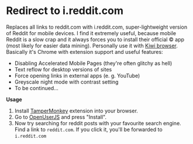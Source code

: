 # Redirect to i.reddit.com
Replaces all links to reddit.com with i.reddit.com, super-lightweight version of Reddit for mobile devices. I find it extremely useful, because mobile Reddit is a slow crap and it always forces you to install their official &copy; app (most likely for easier data mining). Personally use it with [Kiwi browser](https://github.com/kiwibrowser/src). Basically it's Chrome with extension support and useful features:
* Disabling Accelerated Mobile Pages (they're often glitchy as hell)
* Text reflow for desktop versions of sites
* Force opening links in external apps (e. g. YouTube)
* Greyscale night mode with contrast setting
* To be continued...

**Usage**
1. Install [TamperMonkey](https://tampermonkey.net) extension into your browser.
2. Go to [OpenUserJS](https://openuserjs.org/scripts/Logarithmus/i.reddit.com-redirect) and press "Install".
3. Now try searching for reddit posts with your favourite search engine. Find a link to `reddit.com`. If you click it, you'll be forwarded to `i.reddit.com`
